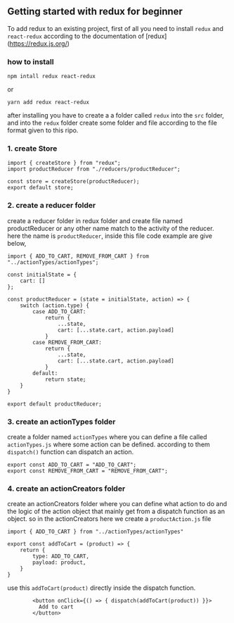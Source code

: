 ## Getting started with redux for beginner
To add redux to an existing project, first of all you need to install `redux` and `react-redux` according to the documentation of [redux] (https://redux.js.org/)



### how to install
```
npm intall redux react-redux
```
or 
```
yarn add redux react-redux
```
after installing you have to create a a folder called `redux` into the `src` folder, and into the `redux` folder create some folder and file according to the file format given to this ripo.



### 1. create Store
```
import { createStore } from "redux";
import productReducer from "./reducers/productReducer";

const store = createStore(productReducer);
export default store;
```



### 2. create a reducer folder
create a reducer folder in redux folder and create file named productReducer or any other name match to the activity of the reducer. here the name is `productReducer`, inside this file code example are give below,
```
import { ADD_TO_CART, REMOVE_FROM_CART } from "../actionTypes/actionTypes";

const initialState = {
    cart: []
};

const productReducer = (state = initialState, action) => {
    switch (action.type) {
        case ADD_TO_CART:
            return {
                ...state,
                cart: [...state.cart, action.payload]
            }
        case REMOVE_FROM_CART:
            return {
                ...state,
                cart: [...state.cart, action.payload]
            }
        default:
            return state;
    }
}

export default productReducer;
```




### 3. create an actionTypes folder
create a folder named `actionTypes` where you can define a file called `actionTypes.js` where some action can be defined. according to them `dispatch()` function can dispatch an action. 

```
export const ADD_TO_CART = "ADD_TO_CART";
export const REMOVE_FROM_CART = "REMOVE_FROM_CART";
```



### 4. create an actionCreators folder
create an actionCreators folder where you can define what action to do and the logic of the action object that mainly get from a dispatch function as an object. so in the actionCreators here we create a `productAction.js` file

```
import { ADD_TO_CART } from "../actionTypes/actionTypes"

export const addToCart = (product) => {
    return {
        type: ADD_TO_CART,
        payload: product,
    }
}
```
use this `addToCart(product)` directly inside the dispatch function. 
```
        <button onClick={() => { dispatch(addToCart(product)) }}>
          Add to cart
        </button>
 ```
 



